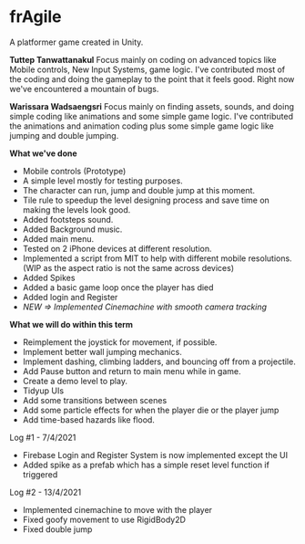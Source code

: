# frAgile
A platformer game created in Unity.

**Tuttep Tanwattanakul**
Focus mainly on coding on advanced topics like Mobile controls, New Input Systems, game logic. I've contributed most of the coding and doing the gameplay to the point that it feels good. Right now we've encountered a mountain of bugs.

**Warissara Wadsaengsri**
Focus mainly on finding assets, sounds, and doing simple coding like animations and some simple game logic. I've contributed the animations and animation coding plus some simple game logic like jumping and double jumping.

**What we've done**
- Mobile controls (Prototype)
- A simple level mostly for testing purposes.
- The character can run, jump and double jump at this moment.
- Tile rule to speedup the level designing process and save time on making the levels look good.
- Added footsteps sound.
- Added Background music.
- Added main menu.
- Tested on 2 iPhone devices at different resolution.
- Implemented a script from MIT to help with different mobile resolutions. (WIP as the aspect ratio is not the same across devices)
- Added Spikes
- Added a basic game loop once the player has died
- Added login and Register
- *NEW => Implemented Cinemachine with smooth camera tracking*

**What we will do within this term**
- Reimplement the joystick for movement, if possible.
- Implement better wall jumping mechanics.
- Implement dashing, climbing ladders, and bouncing off from a projectile.
- Add Pause button and return to main menu while in game.
- Create a demo level to play.
- Tidyup UIs
- Add some transitions between scenes
- Add some particle effects for when the player die or the player jump
- Add time-based hazards like flood.

Log #1 - 7/4/2021
- Firebase Login and Register System is now implemented except the UI
- Added spike as a prefab which has a simple reset level function if triggered

Log #2 - 13/4/2021
- Implemented cinemachine to move with the player
- Fixed goofy movement to use RigidBody2D
- Fixed double jump
